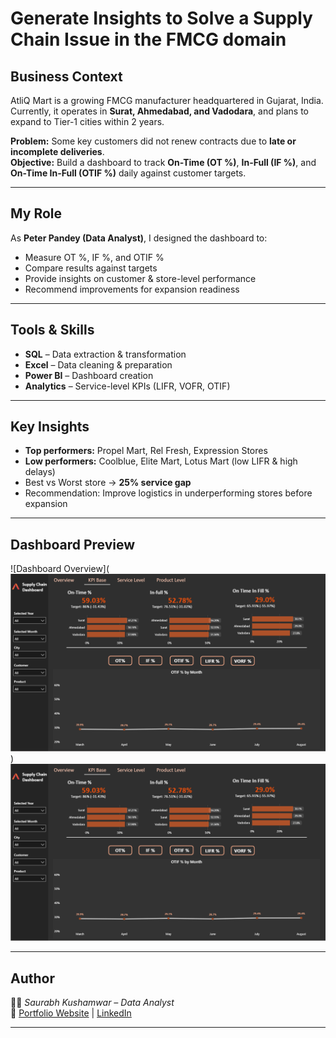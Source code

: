 # Generate Insights to Solve a Supply Chain Issue in the FMCG domain

## Business Context  
AtliQ Mart is a growing FMCG manufacturer headquartered in Gujarat, India. Currently, it operates in **Surat, Ahmedabad, and Vadodara**, and plans to expand to Tier-1 cities within 2 years.  

**Problem:** Some key customers did not renew contracts due to **late or incomplete deliveries**.  
**Objective:** Build a dashboard to track **On-Time (OT %)**, **In-Full (IF %)**, and **On-Time In-Full (OTIF %)** daily against customer targets.  

---

## My Role  
As **Peter Pandey (Data Analyst)**, I designed the dashboard to:  
- Measure OT %, IF %, and OTIF %  
- Compare results against targets  
- Provide insights on customer & store-level performance  
- Recommend improvements for expansion readiness  

---

## Tools & Skills  
- **SQL** – Data extraction & transformation  
- **Excel** – Data cleaning & preparation  
- **Power BI** – Dashboard creation  
- **Analytics** – Service-level KPIs (LIFR, VOFR, OTIF)  

---

## Key Insights  
- **Top performers:** Propel Mart, Rel Fresh, Expression Stores  
- **Low performers:** Coolblue, Elite Mart, Lotus Mart (low LIFR & high delays)  
- Best vs Worst store → **25% service gap**  
- Recommendation: Improve logistics in underperforming stores before expansion  

---

## Dashboard Preview  
![Dashboard Overview](![Dashboard Overview](https://github.com/SaurabhKushamwar/Generate-Insights-to-Solve-a-Supply-Chain-Issue-in-the-FMCG-domain/blob/main/Dashboard/KPI%20Level.png))
![Dashboard Overview](https://github.com/SaurabhKushamwar/Generate-Insights-to-Solve-a-Supply-Chain-Issue-in-the-FMCG-domain/blob/main/Dashboard/KPI%20Level.png)


---

## Author  
👨‍💻 *Saurabh Kushamwar – Data Analyst*  
🔗 [Portfolio Website](your-portfolio-link) | [LinkedIn](your-linkedin-link)  

---
